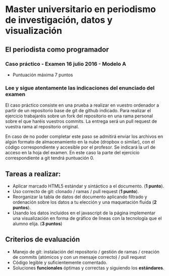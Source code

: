 # Master universitario en periodismo de investigación, datos y visualización
## El periodista como programador
### Caso práctico - Examen 16 julio 2016 - Modelo A

- Puntuación máxima 7 puntos

### Lee y sigue atentamente las indicaciones del enunciado del examen

El caso práctico consiste en una prueba a realizar en vuestro ordenador a partir de un repositorio base de git de github indicado. Para realizar el ejercicio trabajaréis sobre un fork del repositorio en una rama personal sobre el que haréis vuestros commits. La entrega será un pull request de vuestra rama al repositorio original.  

En caso de no poder completar este paso se admitirá enviar los archivos en algún formato de almacenamiento en la nube (dropbox o similar), con el código correspondiente y accesible por el profesor. Se indicará la url de acceso en la hoja del examen. En este caso la parte del ejercicio correspondiente a git tendrá puntuación 0.  

## Tareas a realizar:
- Aplicar marcado HTML5 estándar y sintáctico a el documento. (**1 punto**).
- Uso correcto de git: clonado / ramas / pull request (**1 punto**).
- Reorganizar la tabla de datos del documento aplicando filtrado y ordenación sobre los datos a tu elección y una maquetación fluida (**2 puntos**).
- Usando los datos incluidos en el javascript de la página implementar una visualización en forma de gráfico de lineas con la tecnología que el alumno elija. (**3 puntos**)


## Criterios de evaluación
- Manejo de git: instalación del repositorio / gestión de ramas / creación de commits (atómicos y con un mensaje correcto) / pull request
- Código legible y suficientemente comentado.
- Soluciones **funcionales** óptimas y correctas y siguiendo los **estándares**.